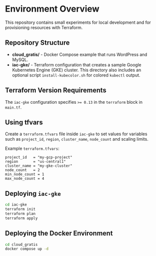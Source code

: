 # Environment Overview

This repository contains small experiments for local development and for provisioning resources with Terraform.

## Repository Structure

- **cloud_gratis/** - Docker Compose example that runs WordPress and MySQL.
- **iac-gke/** - Terraform configuration that creates a sample Google Kubernetes Engine (GKE) cluster. This directory also includes an optional script `install-kubecolor.sh` for colored `kubectl` output.

## Terraform Version Requirements

The `iac-gke` configuration specifies `>= 0.13` in the `terraform` block in `main.tf`.

## Using tfvars

Create a `terraform.tfvars` file inside `iac-gke` to set values for variables such as `project_id`, `region`, `cluster_name`, `node_count` and scaling limits.

Example `terraform.tfvars`:

```hcl
project_id   = "my-gcp-project"
region       = "us-central1"
cluster_name = "my-gke-cluster"
node_count   = 2
min_node_count = 1
max_node_count = 4
```

## Deploying `iac-gke`

```bash
cd iac-gke
terraform init
terraform plan
terraform apply
```

## Deploying the Docker Environment

```bash
cd cloud_gratis
docker compose up -d
```
